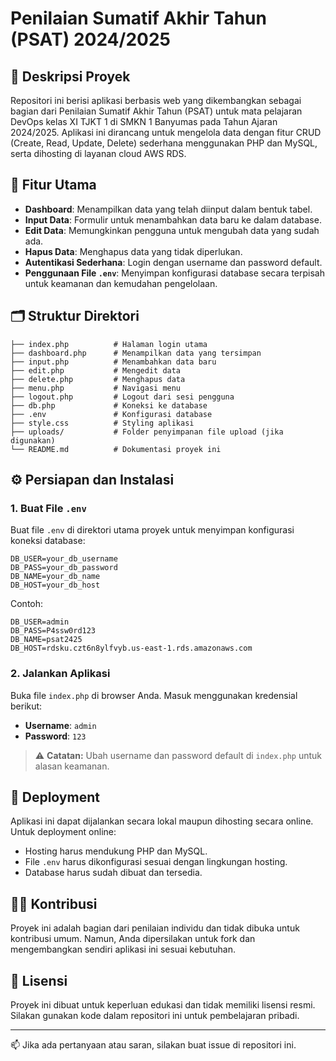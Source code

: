 # Penilaian Sumatif Akhir Tahun (PSAT) 2024/2025

## 📌 Deskripsi Proyek

Repositori ini berisi aplikasi berbasis web yang dikembangkan sebagai bagian dari Penilaian Sumatif Akhir Tahun (PSAT) untuk mata pelajaran DevOps kelas XI TJKT 1 di SMKN 1 Banyumas pada Tahun Ajaran 2024/2025. Aplikasi ini dirancang untuk mengelola data dengan fitur CRUD (Create, Read, Update, Delete) sederhana menggunakan PHP dan MySQL, serta dihosting di layanan cloud AWS RDS.

## 🧰 Fitur Utama

- **Dashboard**: Menampilkan data yang telah diinput dalam bentuk tabel.
- **Input Data**: Formulir untuk menambahkan data baru ke dalam database.
- **Edit Data**: Memungkinkan pengguna untuk mengubah data yang sudah ada.
- **Hapus Data**: Menghapus data yang tidak diperlukan.
- **Autentikasi Sederhana**: Login dengan username dan password default.
- **Penggunaan File `.env`**: Menyimpan konfigurasi database secara terpisah untuk keamanan dan kemudahan pengelolaan.

## 🗂️ Struktur Direktori

```
├── index.php          # Halaman login utama
├── dashboard.php      # Menampilkan data yang tersimpan
├── input.php          # Menambahkan data baru
├── edit.php           # Mengedit data
├── delete.php         # Menghapus data
├── menu.php           # Navigasi menu
├── logout.php         # Logout dari sesi pengguna
├── db.php             # Koneksi ke database
├── .env               # Konfigurasi database
├── style.css          # Styling aplikasi
├── uploads/           # Folder penyimpanan file upload (jika digunakan)
└── README.md          # Dokumentasi proyek ini
```

## ⚙️ Persiapan dan Instalasi

### 1. Buat File `.env`

Buat file `.env` di direktori utama proyek untuk menyimpan konfigurasi koneksi database:

```env
DB_USER=your_db_username
DB_PASS=your_db_password
DB_NAME=your_db_name
DB_HOST=your_db_host
```

Contoh:

```env
DB_USER=admin
DB_PASS=P4ssw0rd123
DB_NAME=psat2425
DB_HOST=rdsku.czt6n8ylfvyb.us-east-1.rds.amazonaws.com
```

### 2. Jalankan Aplikasi

Buka file `index.php` di browser Anda. Masuk menggunakan kredensial berikut:

- **Username**: `admin`
- **Password**: `123`

> ⚠️ **Catatan:** Ubah username dan password default di `index.php` untuk alasan keamanan.

## 🚀 Deployment

Aplikasi ini dapat dijalankan secara lokal maupun dihosting secara online. Untuk deployment online:

- Hosting harus mendukung PHP dan MySQL.
- File `.env` harus dikonfigurasi sesuai dengan lingkungan hosting.
- Database harus sudah dibuat dan tersedia.

## 👨‍💻 Kontribusi

Proyek ini adalah bagian dari penilaian individu dan tidak dibuka untuk kontribusi umum. Namun, Anda dipersilakan untuk fork dan mengembangkan sendiri aplikasi ini sesuai kebutuhan.

## 📄 Lisensi

Proyek ini dibuat untuk keperluan edukasi dan tidak memiliki lisensi resmi. Silakan gunakan kode dalam repositori ini untuk pembelajaran pribadi.

---

📫 Jika ada pertanyaan atau saran, silakan buat issue di repositori ini.